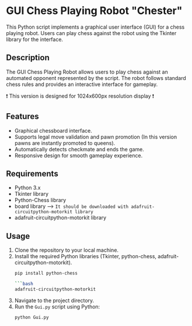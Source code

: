 # GUI Chess Playing Robot "Chester"

This Python script implements a graphical user interface (GUI) for a chess playing robot. Users can play chess against the robot using the Tkinter library for the interface.

## Description

The GUI Chess Playing Robot allows users to play chess against an automated opponent represented by the script. The robot follows standard chess rules and provides an interactive interface for gameplay.

:exclamation:
This version is designed for 1024x600px resolution display
:exclamation:

## Features

- Graphical chessboard interface.
- Supports legal move validation and pawn promotion (In this version pawns are instantly promoted to queens).
- Automatically detects checkmate and ends the game.
- Responsive design for smooth gameplay experience.

## Requirements

- Python 3.x
- Tkinter library
- Python-Chess library
- board library --> `It should be downloaded with adafruit-circuitpython-motorkit library`
- adafruit-circuitpython-motorkit library

## Usage

1. Clone the repository to your local machine.
2. Install the required Python libraries (Tkinter, python-chess, adafruit-circuitpython-motorkit).
   ```bash
   pip install python-chess

   ```bash
   adafruit-circuitpython-motorkit

3. Navigate to the project directory.
4. Run the `Gui.py` script using Python:
   ```bash
   python Gui.py